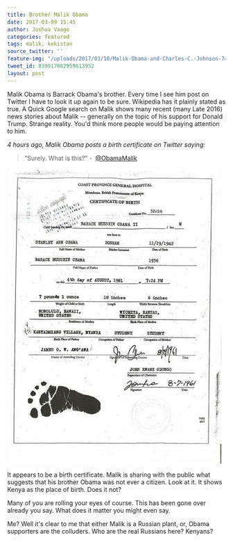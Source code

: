 ```yaml
---
title: Brother Malik Obama
date: 2017-03-09 15:45
author: Joshua Vaage
categories: featured
tags: malik, kekistan
source_twitter: ''
feature-img: "/uploads/2017/03/10/Malik-Obama-and-Charles-C.-Johnson-740x400.jpg"
tweet_id: 839917082959613952
layout: post
---
```

Malik Obama‏ is Barrack Obama's brother. Every time I see him post on Twitter I have to look it up again to be sure. Wikipedia has it plainly stated as true. A Quick Google search on Malik shows many recent (many Late 2016) news stories about Malik -- generally on the topic of his support for Donald Trump. Strange reality. You'd think more people would be paying attention to him.

_4 hours ago, Malik Obama posts a birth certificate on Twitter saying:_ 

> “Surely. What is this?” -  [@ObamaMalik](https://twitter.com/ObamaMalik)

![](/uploads/2017/03/09/C6f8IkCWAAAcyjN.jpg-large.jpeg)

It appears to be a birth certificate. Malik is sharing with the public what suggests that his brother Obama was not ever a citizen. Look at it. It shows Kenya as the place of birth. Does it not? 

Many of you are rolling your eyes of course. This has been gone over already you say. What does it matter you might even say.

Me? Well it's clear to me that either Malik is a Russian plant, or, Obama supporters are the colluders. Who are the real Russians here? Kenyans?